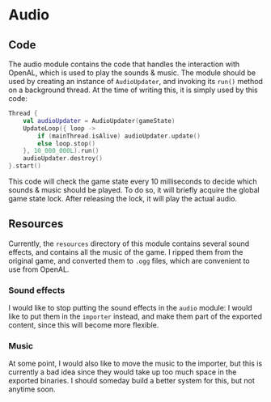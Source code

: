 # Audio

## Code
The audio module contains the code that handles the interaction with
OpenAL, which is used to play the sounds & music. The module should be
used by creating an instance of `AudioUpdater`, and invoking its `run()`
method on a background thread. At the time of writing this, it is simply
used by this code:
```kotlin
Thread {
    val audioUpdater = AudioUpdater(gameState)
    UpdateLoop({ loop ->
        if (mainThread.isAlive) audioUpdater.update()
        else loop.stop()
    }, 10_000_000L).run()
    audioUpdater.destroy()
}.start()
```
This code will check the game state every 10 milliseconds to decide which
sounds & music should be played. To do so, it will briefly acquire the
global game state lock. After releasing the lock, it will play the
actual audio.

## Resources
Currently, the `resources` directory of this module contains several
sound effects, and contains all the music of the game. I ripped them from
the original game, and converted them to `.ogg` files, which are
convenient to use from OpenAL.

### Sound effects
I would like to stop putting the sound effects in the `audio` module:
I would like to put them in the `importer` instead, and make them part
of the exported content, since this will become more flexible.

### Music
At some point, I would also like to move the music to the importer, but
this is currently a bad idea since they would take up too much space in
the exported binaries. I should someday build a better system for this,
but not anytime soon.
